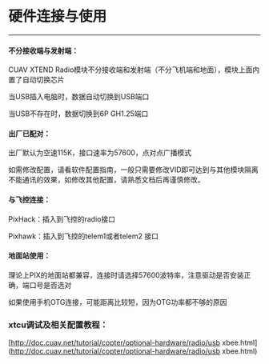 # 硬件连接与使用

---

#### 不分接收端与发射端：

CUAV XTEND Radio模块不分接收端和发射端（不分飞机端和地面），模块上面内置了自动切换芯片

当USB插入电脑时，数据自动切换到USB端口

当USB不存在时，数据切换到6P GH1.25端口

#### 出厂已配对：

出厂默认为空速115K，接口速率为57600，点对点广播模式

如需修改配置，请看软件配置指南，一般只需要修改VID即可达到与其他模块隔离不能通讯的效果，如修改其他配置，请熟悉文档后再谨慎修改。

#### 与飞控连接：

PixHack：插入到飞控的radio接口

Pixhawk：插入到飞控的telem1或者telem2 接口

#### 地面站使用：

理论上PIX的地面站都兼容，连接时请选择57600波特率，注意驱动是否安装正确，端口号是否选对

如果使用手机OTG连接，可能距离比较短，因为OTG功率都不够的原因

### xtcu调试及相关配置教程：

[http://doc.cuav.net/tutorial/copter/optional-hardware/radio/usb xbee.html](http://doc.cuav.net/tutorial/copter/optional-hardware/radio/usb xbee.html)

